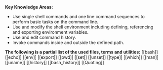 **Key Knowledge Areas:**

- Use single shell commands and one line command sequences to perform basic tasks on the command line.
- Use and modify the shell environment including defining, referencing and exporting environment variables.
- Use and edit command history.
- Invoke commands inside and outside the defined path.

**The following is a partial list of the used files, terms and utilities:**
[[bash]]
[[echo]]
[[env]]
[[export]]
[[pwd]]
[[set]]
[[unset]]
[[type]]
[[which]]
[[man]]
[[uname]]
[[history]]
[[bash_history]]
[[Quoting]]